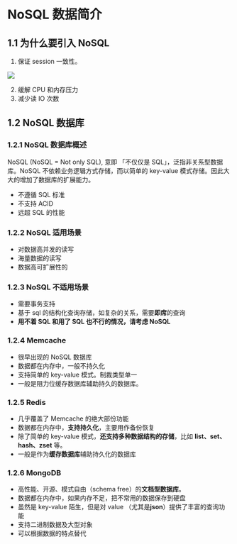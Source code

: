 # NoSQL 数据简介
## 1.1 为什么要引入 NoSQL
1. 保证 session 一致性。

![](https://cdn.jsdelivr.net/gh/WeiXinao/imgBed2@main/img/202403081554980.png)

2. 缓解 CPU 和内存压力
3. 减少读 IO 次数

## 1.2 NoSQL 数据库
### 1.2.1 NoSQL 数据库概述
NoSQL (NoSQL = Not only SQL), 意即 「不仅仅是 SQL」，泛指非关系型数据库。NoSQL 不依赖业务逻辑方式存储，而以简单的 key-value 模式存储。因此大大的增加了数据库的扩展能力。
- 不遵循 SQL 标准
- 不支持 ACID
- 远超 SQL 的性能

### 1.2.2 NoSQL 适用场景
- 对数据高并发的读写
- 海量数据的读写
- 数据高可扩展性的

### 1.2.3 NoSQL 不适用场景
- 需要事务支持
- 基于 sql 的结构化查询存储，如复杂的关系，需要**即席**的查询
- **用不着 SQL 和用了 SQL 也不行的情况，请考虑 NoSQL**

### 1.2.4 Memcache
- 很早出现的 NoSQL 数据库 
- 数据都在内存中，一般不持久化
- 支持简单的 key-value 模式。制裁类型单一
- 一般是阻力位缓存数据库辅助持久的数据库。

### 1.2.5 Redis
- 几乎覆盖了 Memcache 的绝大部份功能
- 数据都在内存中，**支持持久化**，主要用作备份恢复
- 除了简单的 key-value 模式，**还支持多种数据结构的存储**，比如 **list、set、hash、zset** 等。
- 一般是作为**缓存数据库**辅助持久化的数据库

### 1.2.6 MongoDB
- 高性能、开源、模式自由（schema free）的**文档型数据库**。
- 数据都在内存中，如果内存不足，把不常用的数据保存到硬盘
- 虽然是 key-value 陌生，但是对 value （尤其是**json**）提供了丰富的查询功能
- 支持二进制数据及大型对象
- 可以根据数据的特点替代 


